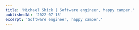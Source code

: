 ```yaml
---
title: 'Michael Shick | Software engineer, happy camper.'
publishedAt: '2022-07-15'
excerpt: 'Software engineer, happy camper.'
---
```

